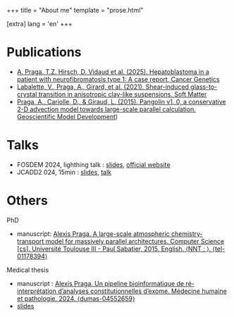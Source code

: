 +++
title = "About me"
template = "prose.html"

[extra]
lang = 'en'
+++

# Publications

-   [A. Praga, T.Z. Hirsch, D. Vidaud et al. (2025). Hepatoblastoma in a patient with
    neurofibromatosis type 1: A case report, Cancer Genetics](https://doi.org/10.1016/j.cancergen.2025.01.005)
-   [Labalette, V., Praga, A., Girard, et al. (2021). Shear-induced glass-to-crystal transition in
    anisotropic clay-like suspensions. Soft Matter](https://doi.org/10.1039/D0SM02081H)
-   [Praga, A., Cariolle, D., & Giraud, L. (2015). Pangolin v1. 0, a
    conservative 2-D advection model towards large-scale parallel
    calculation. Geoscientific Model Development](https://doi.org/10.5194/gmd-8-205-2015))

# Talks

- FOSDEM 2024, lighthing talk : [slides](/slides/fosdem2024), [official website](https://fosdem.org/2024/schedule/event/fosdem-2024-3058-nix-for-genetics-powering-a-bioinformatics-pipeline/)
- JCADD2 024, 15min : [slides](https://jcad2024.sciencesconf.org/data/PRESENTATION_Un_Pipeline_Reproductible_Pour_PRAGA_ALEXIS_last.pdf), [talk](https://www.canal-u.tv/chaines/jcad/un-pipeline-reproductible-pour-la-reanalyse-de-donnees-d-exome-en-genetique)

# Others

PhD

- manuscript: [Alexis Praga. A large-scale atmospheric chemistry-transport model for massively parallel architectures. Computer Science \[cs\]. Université Toulouse III - Paul Sabatier, 2015. English. ⟨NNT : ⟩. ⟨tel-01178394⟩](https://hal.inria.fr/tel-01178394/)

Medical thesis

- manuscript :  [Alexis Praga. Un pipeline bioinformatique de ré-interprétation d’analyses constitutionnelles d’exome. Médecine humaine et pathologie. 2024. ⟨dumas-04552659⟩](https://dumas.ccsd.cnrs.fr/MEM-UNIV-UFC/dumas-04552659v1)
- [slides](/slides/bisonex)
